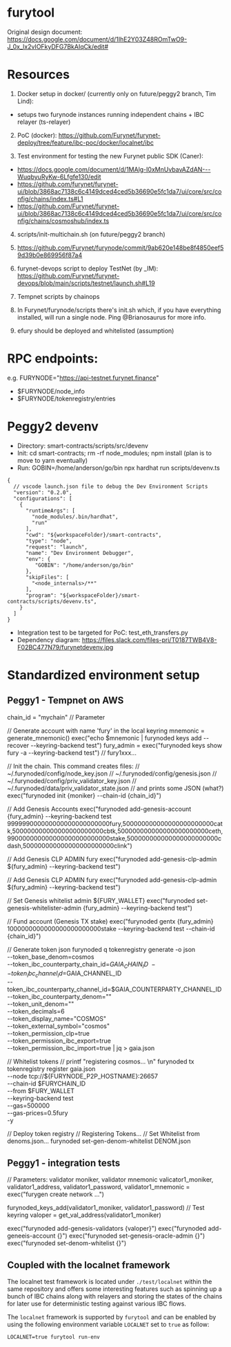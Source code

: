 # furytool

Original design document: https://docs.google.com/document/d/1IhE2Y03Z48ROmTwO9-J_0x_lx2vIOFkyDFG7BkAIqCk/edit#


# Resources

1. Docker setup in docker/ (currently only on future/peggy2 branch, Tim Lind):

- setups two furynode instances running independent chains + IBC relayer (ts-relayer)

2. PoC (docker): https://github.com/Furynet/furynet-deploy/tree/feature/ibc-poc/docker/localnet/ibc

3. Test environment for testing the new Furynet public SDK (Caner):

- https://docs.google.com/document/d/1MAlg-I0xMnUvbavAZdAN---WuqbyuRyKw-6Lfgfe130/edit
- https://github.com/furynet/furynet-ui/blob/3868ac7138c6c4149dced4ced5b36690e5fc1da7/ui/core/src/config/chains/index.ts#L1
- https://github.com/Furynet/furynet-ui/blob/3868ac7138c6c4149dced4ced5b36690e5fc1da7/ui/core/src/config/chains/cosmoshub/index.ts

4. scripts/init-multichain.sh (on future/peggy2 branch)

5. https://github.com/Furynet/furynode/commit/9ab620e148be8f4850eef59d39b0e869956f87a4

6. furynet-devops script to deploy TestNet (by \_IM): https://github.com/Furynet/furynet-devops/blob/main/scripts/testnet/launch.sh#L19

7. Tempnet scripts by chainops

8. In Furynet/furynode/scripts there's init.sh which, if you have everything installed, will run a single node. Ping
   @Brianosaurus for more info.

9. efury should be deployed and whitelisted (assumption)

# RPC endpoints:

e.g. FURYNODE="https://api-testnet.furynet.finance"

- $FURYNODE/node_info
- $FURYNODE/tokenregistry/entries

# Peggy2 devenv

- Directory: smart-contracts/scripts/src/devenv
- Init: cd smart-contracts; rm -rf node_modules; npm install (plan is to move to yarn eventually)
- Run: GOBIN=/home/anderson/go/bin npx hardhat run scripts/devenv.ts

```
{
  // vscode launch.json file to debug the Dev Environment Scripts
  "version": "0.2.0",
  "configurations": [
    {
      "runtimeArgs": [
        "node_modules/.bin/hardhat",
        "run"
      ],
      "cwd": "${workspaceFolder}/smart-contracts",
      "type": "node",
      "request": "launch",
      "name": "Dev Environment Debugger",
      "env": {
         "GOBIN": "/home/anderson/go/bin"
      },
      "skipFiles": [
        "<node_internals>/**"
      ],
      "program": "${workspaceFolder}/smart-contracts/scripts/devenv.ts",
    }
  ]
}
```

- Integration test to be targeted for PoC: test_eth_transfers.py
- Dependency diagram: https://files.slack.com/files-pri/T0187TWB4V8-F02BC477N79/furynetdevenv.jpg

# Standardized environment setup

## Peggy1 - Tempnet on AWS

chain_id = "mychain" // Parameter

// Generate account with name 'fury' in the local keyring
mnemonic = generate_mnemonic()
exec("echo $mnemonic | furynoded keys add --recover --keyring-backend test")
fury_admin = exec("furynoded keys show fury -a --keyring-backend test") // fury1xxx...

// Init the chain. This command creates files:
// ~/.furynoded/config/node_key.json
// ~/.furynoded/config/genesis.json
// ~/.furynoded/config/priv_validator_key.json
// ~/.furynoded/data/priv_validator_state.json
// and prints some JSON (what?)
exec("furynoded init {moniker} --chain-id {chain_id}")

// Add Genesis Accounts
exec("furynoded add-genesis-account {fury_admin} --keyring-backend test 999999000000000000000000000fury,500000000000000000000000catk,500000000000000000000000cbtk,500000000000000000000000ceth,990000000000000000000000000stake,500000000000000000000000cdash,500000000000000000000000clink")

// Add Genesis CLP ADMIN fury
exec("furynoded add-genesis-clp-admin ${fury_admin} --keyring-backend test")

// Add Genesis CLP ADMIN fury
exec("furynoded add-genesis-clp-admin ${fury_admin} --keyring-backend test")

// Set Genesis whitelist admin ${FURY_WALLET}
exec("furynoded set-genesis-whitelister-admin {fury_admin} --keyring-backend test")

// Fund account (Genesis TX stake)
exec("furynoded gentx {fury_admin} 1000000000000000000000000stake --keyring-backend test --chain-id {chain_id}")

// Generate token json
furynoded q tokenregistry generate -o json \
 --token_base_denom=cosmos \
 --token_ibc_counterparty_chain_id=${GAIA_CHAIN_ID} \
   --token_ibc_channel_id=$GAIA_CHANNEL_ID \
 --token_ibc_counterparty_channel_id=$GAIA_COUNTERPARTY_CHANNEL_ID \
 --token_ibc_counterparty_denom="" \
 --token_unit_denom="" \
 --token_decimals=6 \
 --token_display_name="COSMOS" \
 --token_external_symbol="cosmos" \
 --token_permission_clp=true \
 --token_permission_ibc_export=true \
 --token_permission_ibc_import=true | jq > gaia.json

// Whitelist tokens
// printf "registering cosmos... \n"
furynoded tx tokenregistry register gaia.json \
 --node tcp://${FURYNODE_P2P_HOSTNAME}:26657 \
 --chain-id $FURYCHAIN_ID \
 --from $FURY_WALLET \
 --keyring-backend test \
 --gas=500000 \
 --gas-prices=0.5fury \
 -y

// Deploy token registry
// Registering Tokens...
// Set Whitelist from denoms.json...
furynoded set-gen-denom-whitelist DENOM.json

## Peggy1 - integration tests

// Parameters: validator moniker, validator mnemonic
valicator1_moniker, validator1_address, validator1_password, validator1_mnemonic = exec("furygen create network ...")

furynoded_keys_add(validator1_moniker, validator1_password) // Test keyring
valoper = get_val_address(validator1_moniker)

exec("furynoded add-genesis-validators {valoper}")
exec("furynoded add-geneeis-account {}")
exec("furynoded set-genesis-oracle-admin {}")
exec("furynoded set-denom-whitelist {}")

## Coupled with the localnet framework

The localnet test framework is located under `./test/localnet` within the same repository and offers some interesting features such as spinning up a bunch of IBC chains along with relayers and storing the states of the chains for later use for deterministic testing against various IBC flows.

The `localnet` framework is supported by `furytool` and can be enabled by using the following environment variable `LOCALNET` set to `true` as follow:

```
LOCALNET=true furytool run-env
```
